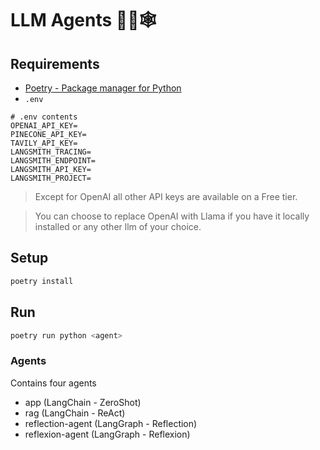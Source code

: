 # LLM Agents 🦜🔗🕸️

## Requirements
- [Poetry - Package manager for Python](https://python-poetry.org/)
- `.env`

```.dotenv
# .env contents
OPENAI_API_KEY=
PINECONE_API_KEY=
TAVILY_API_KEY=
LANGSMITH_TRACING=
LANGSMITH_ENDPOINT=
LANGSMITH_API_KEY=
LANGSMITH_PROJECT=
```

> Except for OpenAI all other API keys are available on a Free tier.

> You can choose to replace OpenAI with Llama if you have it locally installed or any other llm of your choice.

## Setup
```sh
poetry install
```

## Run
```sh
poetry run python <agent>
```

### Agents
Contains four agents
- app (LangChain - ZeroShot)
- rag (LangChain - ReAct)
- reflection-agent (LangGraph - Reflection)
- reflexion-agent (LangGraph - Reflexion)
